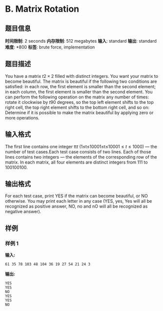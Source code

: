 # B. Matrix Rotation

## 题目信息

**时间限制**: 2 seconds
**内存限制**: 512 megabytes
**输入**: standard
**输出**: standard
**难度**: *800
**标签**: brute force, implementation

## 题目描述

You have a matrix $t$$2 \times 2$ filled with distinct integers. You want your matrix to become beautiful. The matrix is beautiful if the following two conditions are satisfied: in each row, the first element is smaller than the second element; in each column, the first element is smaller than the second element. You can perform the following operation on the matrix any number of times: rotate it clockwise by $t$$90$ degrees, so the top left element shifts to the top right cell, the top right element shifts to the bottom right cell, and so on: Determine if it is possible to make the matrix beautiful by applying zero or more operations.

## 输入格式

The first line contains one integer tt$t$ (1≤t≤10001≤t≤1000$1 \le t \le 1000$) — the number of test cases.Each test case consists of two lines. Each of those lines contains two integers — the elements of the corresponding row of the matrix. In each matrix, all four elements are distinct integers from 11$1$ to 100100$100$.

## 输出格式

For each test case, print YES if the matrix can become beautiful, or NO otherwise. You may print each letter in any case (YES, yes, Yes will all be recognized as positive answer, NO, no and nO will all be recognized as negative answer).

## 样例

### 样例 1

**输入:**
```
61 35 78 103 48 104 36 19 27 54 21 24 3
```

**输出:**
```
YES
YES
NO
YES
YES
NO
```
